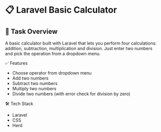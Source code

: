 # 📋  Laravel Basic Calculator  
## 📘 Task Overview  

A basic calculator built with Laravel that lets you perform four calculations: addition, subtraction, multiplication and division. Just enter two numbers and pick the operation from a dropdown menu.

✅ Features  
* Choose operator from dropdown menu  
* Add two numbers  
* Subtract two numbers  
* Multiply two numbers  
* Divide two numbers (with error check for division by zero)  

🛠️ Tech Stack  
* Laravel  
* CSS  
* Herd  
